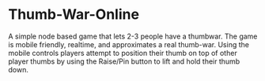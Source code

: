# Thumb-War-Online
A simple node based game that lets 2-3 people have a thumbwar. The game is mobile friendly, realtime, and approximates a real thumb-war.
Using the mobile controls players attempt to position their thumb on top of other player thumbs by using the Raise/Pin button to lift and hold their thumb down.
